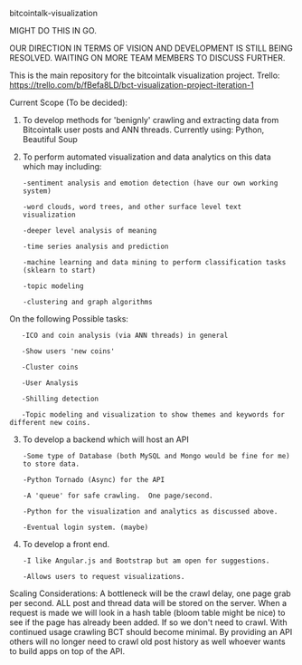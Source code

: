 

bitcointalk-visualization

MIGHT DO THIS IN GO.

OUR DIRECTION IN TERMS OF VISION AND DEVELOPMENT IS STILL BEING RESOLVED.  WAITING ON MORE TEAM MEMBERS TO DISCUSS FURTHER.

This is the main repository for the bitcointalk visualization project.
Trello: https://trello.com/b/fBefa8LD/bct-visualization-project-iteration-1

Current Scope (To be decided):

1. To develop methods for 'benignly' crawling and extracting data from Bitcointalk user posts and ANN threads. Currently using: Python, Beautiful Soup

2. To perform automated visualization and data analytics on this data which may including:

       -sentiment analysis and emotion detection (have our own working system)

       -word clouds, word trees, and other surface level text visualization

       -deeper level analysis of meaning

       -time series analysis and prediction

       -machine learning and data mining to perform classification tasks (sklearn to start)
       
       -topic modeling
       
       -clustering and graph algorithms 

On the following Possible tasks:

       -ICO and coin analysis (via ANN threads) in general
       
       -Show users 'new coins'
       
       -Cluster coins

       -User Analysis

       -Shilling detection
       
       -Topic modeling and visualization to show themes and keywords for different new coins.


3. To develop a backend which will host an API

       -Some type of Database (both MySQL and Mongo would be fine for me) to store data.

       -Python Tornado (Async) for the API

       -A 'queue' for safe crawling.  One page/second.

       -Python for the visualization and analytics as discussed above.

       -Eventual login system. (maybe)

4. To develop a front end.

       -I like Angular.js and Bootstrap but am open for suggestions.

       -Allows users to request visualizations.


Scaling Considerations: A bottleneck will be the crawl delay, one page grab per second. ALL post and thread data will be stored on the server. When a request is made we will look in a hash table (bloom table might be nice) to see if the page has already been added. If so we don't need to crawl. With continued usage crawling BCT should become minimal. By providing an API others will no longer need to crawl old post history as well whoever wants to build apps on top of the API.
